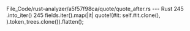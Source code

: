 File_Code/rust-analyzer/a5f57f98ca/quote/quote_after.rs --- Rust
245             .into_iter()                                                                                                                                 245             fields.iter().map(|it| quote!(#it: self.#it.clone(), ).token_trees.clone()).flatten();

